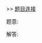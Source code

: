 \>\> [题目连接](https://leetcode.com/explore/featured/card/april-leetcoding-challenge-2021/593/week-1-april-8st-april-14th/3701/)

题意: 

解答: 